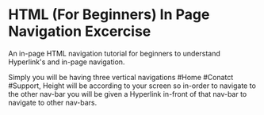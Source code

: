 # HTML (For Beginners) In Page Navigation Excercise
An in-page HTML navigation tutorial for beginners to understand Hyperlink's and in-page navigation. 

Simply you will be having three vertical navigations #Home #Conatct #Support, Height will be according to your screen so in-order to navigate to the other nav-bar you will be given a Hyperlink in-front of that nav-bar to navigate to other nav-bars.
